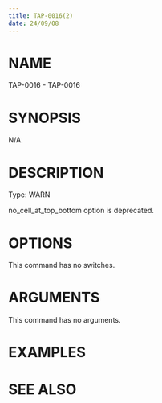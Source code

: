 ```yaml
---
title: TAP-0016(2)
date: 24/09/08
---
```


# NAME

TAP-0016 - TAP-0016

# SYNOPSIS

N/A.

# DESCRIPTION

Type: WARN

no_cell_at_top_bottom option is deprecated.

# OPTIONS

This command has no switches.

# ARGUMENTS

This command has no arguments.

# EXAMPLES

# SEE ALSO
